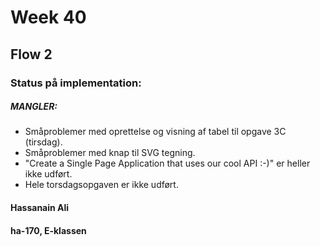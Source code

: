# Week 40
## Flow 2
### Status på implementation: 
##### MANGLER: 
* Småproblemer med oprettelse og visning af tabel til opgave 3C (tirsdag).
* Småproblemer med knap til SVG tegning. 
* "Create a Single Page Application that uses our cool API :-)" er heller ikke udført.
* Hele torsdagsopgaven er ikke udført.
#### Hassanain Ali
#### ha-170, E-klassen

